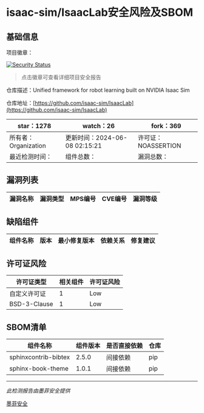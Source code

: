 # isaac-sim/IsaacLab安全风险及SBOM

## 基础信息

项目徽章：

[![Security Status](https://www.murphysec.com/platform3/v31/badge/1799150320725200896.svg)](https://www.murphysec.com/console/report/1797699232099520512/1799150320725200896)

> 点击徽章可查看详细项目安全报告

仓库描述：Unified framework for robot learning built on NVIDIA Isaac Sim

仓库地址：[https://github.com/isaac-sim/IsaacLab](https://github.com/isaac-sim/IsaacLab)

| star：1278 | watch：26 | fork：369 |
| ----------- | -------------- | ------------ |
| 所有者：Organization | 更新时间：2024-06-08 02:15:21 | 许可证：NOASSERTION |
| 最近检测时间： | 组件总数： | 漏洞总数： |




## 漏洞列表

| 漏洞名称 | 漏洞类型 | MPS编号 | CVE编号 | 漏洞等级 |
| ------- | ------ | ------- | ------ | ----- |





## 缺陷组件

| 组件名称 | 版本 | 最小修复版本 | 依赖关系 | 修复建议 |
| -------- | ---- | ------------ | -------- | -------- |





## 许可证风险

| 许可证类型 | 相关组件 | 许可证风险 |
| ---------- | -------- | ---------- |
|自定义许可证|1|Low|
|BSD-3-Clause|1|Low|




## SBOM清单

| 组件名称 | 组件版本 | 是否直接依赖 | 仓库 |
| -------- | -------- | ------------ | ---- |
|sphinxcontrib-bibtex|2.5.0|间接依赖|pip|
|sphinx-book-theme|1.0.1|间接依赖|pip|


------

*此检测报告由墨菲安全提供*

[墨菲安全](www.murphysec.com)